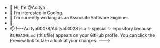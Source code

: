 - 👋 Hi, I’m @Aditya
- 👀 I’m interested in Coding.
- 🌱 I’m currently working as an Associate Software Enginner.
- 💞️ 
- 📫 !---
Aditya00028/Aditya00028 is a ✨ special ✨ repository because its `README.md` (this file) appears on your GitHub profile.
You can click the Preview link to take a look at your changes.
--->
